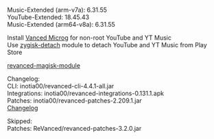 Music-Extended (arm-v7a): 6.31.55  
YouTube-Extended: 18.45.43  
Music-Extended (arm64-v8a): 6.31.55  

Install [Vanced Microg](https://github.com/TeamVanced/VancedMicroG/releases) for non-root YouTube and YT Music  
Use [zygisk-detach](https://github.com/j-hc/zygisk-detach) module to detach YouTube and YT Music from Play Store  

[revanced-magisk-module](https://github.com/j-hc/revanced-magisk-module)  

Changelog:  
CLI: inotia00/revanced-cli-4.4.1-all.jar  
Integrations: inotia00/revanced-integrations-0.131.1.apk  
Patches: inotia00/revanced-patches-2.209.1.jar  
[Changelog](https://github.com/inotia00/revanced-patches/releases/tag/v2.209.1)  

Skipped:  
Patches: ReVanced/revanced-patches-3.2.0.jar    
